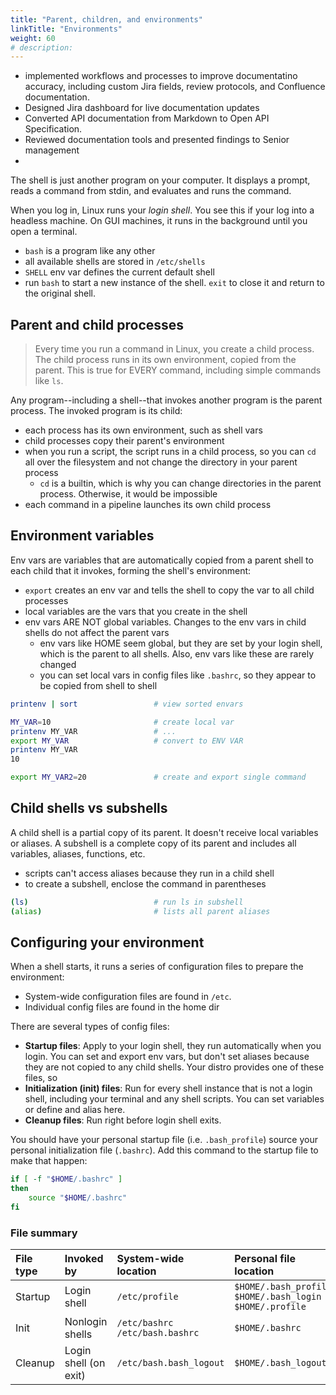 ```yaml
---
title: "Parent, children, and environments"
linkTitle: "Environments"
weight: 60
# description:
---
```


- implemented workflows and processes to improve documentatino accuracy, including custom Jira fields, review protocols, and Confluence documentation.
- Designed Jira dashboard for live documentation updates
- Converted API documentation from Markdown to Open API Specification.
- Reviewed documentation tools and presented findings to Senior management
- 

The shell is just another program on your computer. It displays a prompt, reads a command from stdin, and evaluates and runs the command.

When you log in, Linux runs your _login shell_. You see this if your log into a headless machine. On GUI machines, it runs in the background until you open a terminal.
- `bash` is a program like any other
- all available shells are stored in `/etc/shells`
- `SHELL` env var defines the current default shell
- run `bash` to start a new instance of the shell. `exit` to close it and return to the original shell.

## Parent and child processes

> Every time you run a command in Linux, you create a child process. The child process runs in its own environment, copied from the parent. This is true for EVERY command, including simple commands like `ls`.

Any program--including a shell--that invokes another program is the parent process. The invoked program is its child:
- each process has its own environment, such as shell vars
- child processes copy their parent's environment
- when you run a script, the script runs in a child process, so you can `cd` all over the filesystem and not change the directory in your parent process
  - `cd` is a builtin, which is why you can change directories in the parent process. Otherwise, it would be impossible
- each command in a pipeline launches its own child process

## Environment variables

Env vars are variables that are automatically copied from a parent shell to each child that it invokes, forming the shell's environment:
- `export` creates an env var and tells the shell to copy the var to all child processes
- local variables are the vars that you create in the shell
- env vars ARE NOT global variables. Changes to the env vars in child shells do not affect the parent vars
  - env vars like HOME seem global, but they are set by your login shell, which is the parent to all shells. Also, env vars like these are rarely changed
  - you can set local vars in config files like `.bashrc`, so they appear to be copied from shell to shell

```bash
printenv | sort                 # view sorted envars

MY_VAR=10                       # create local var
printenv MY_VAR                 # ...
export MY_VAR                   # convert to ENV VAR
printenv MY_VAR
10

export MY_VAR2=20               # create and export single command
```

## Child shells vs subshells

A child shell is a partial copy of its parent. It doesn't receive local variables or aliases. A subshell is a complete copy of its parent and includes all variables, aliases, functions, etc.
- scripts can't access aliases because they run in a child shell
- to create a subshell, enclose the command in parentheses

```bash
(ls)                            # run ls in subshell
(alias)                         # lists all parent aliases
```

## Configuring your environment

When a shell starts, it runs a series of configuration files to prepare the environment:
- System-wide configuration files are found in `/etc`.
- Individual config files are found in the home dir

There are several types of config files:
- **Startup files**: Apply to your login shell, they run automatically when you login. You can set and export env vars, but don't set aliases because they are not copied to any child shells.
  Your distro provides one of these files, so 
- **Initialization (init) files**: Run for every shell instance that is not a login shell, including your terminal and any shell scripts. You can set variables or define and alias here.
- **Cleanup files**: Run right before login shell exits.


You should have your personal startup file (i.e. `.bash_profile`) source your personal initialization file (`.bashrc`). Add this command to the startup file to make that happen:

```bash
if [ -f "$HOME/.bashrc" ]
then
    source "$HOME/.bashrc"
fi
```

### File summary

| File type | Invoked by            | System-wide location                | Personal file location                                           |
| :-------- | :-------------------- | :---------------------------------- | :--------------------------------------------------------------- |
| Startup   | Login shell           | `/etc/profile`                      | `$HOME/.bash_profile`<br>`$HOME/.bash_login`<br>`$HOME/.profile` |
| Init      | Nonlogin shells       | `/etc/bashrc`<br>`/etc/bash.bashrc` | `$HOME/.bashrc`                                                  |
| Cleanup   | Login shell (on exit) | `/etc/bash.bash_logout`             | `$HOME/.bash_logout`                                             |